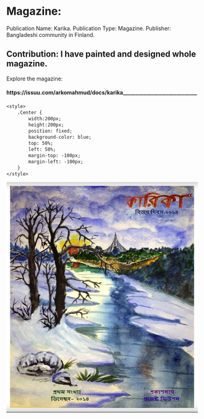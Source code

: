 # Magazine:  
Publication Name: Karika.
Publication Type: Magazine.
Publisher: Bangladeshi community in Finland.
 
## Contribution: I have painted and designed whole magazine.

Explore the magazine:

<h4>https://issuu.com/arkomahmud/docs/karika_____________________________</h4>



<!DOCTYPE html> 
<html> 
  
<head> 
      
    
    <style> 
        .Center { 
            width:200px; 
            height:200px; 
            position: fixed; 
            background-color: blue; 
            top: 50%; 
            left: 50%; 
            margin-top: -100px; 
            margin-left: -100px; 
        } 
    </style> 
</head> 
  
<body> 
    <div class="Center">
  <img src="https://github.com/Abdullah-TU/My-Paintings/blob/master/magazine.PNG?raw=true" width="500" height="600">
 
 </div> 
</body> 
  
</html>    
